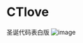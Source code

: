 # CTlove
圣诞代码表白版
![image](https://github.com/love99you/CTlove/assets/118249630/fcef7a0d-7696-4ba1-a161-8bfb32f8fbfb)
